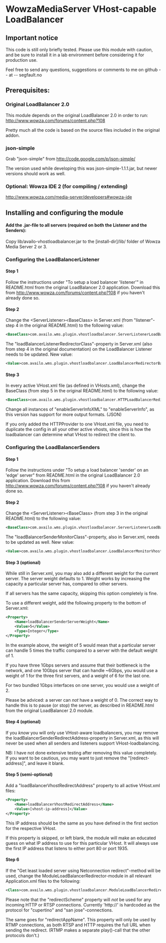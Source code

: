 # WowzaMediaServer VHost-capable LoadBalancer

## Important notice

This code is still only briefly tested. Please use this module with
caution, and be sure to install it in a lab environment before
considering it for production use.

Feel free to send any questions, suggestions or comments to me on
github -- at -- segfault.no

## Prerequisites:

### Original LoadBalancer 2.0
This module depends on the original LoadBalancer 2.0 in order to run:
http://www.wowza.com/forums/content.php?108

Pretty much all the code is based on the source files included in the
original addon.

### json-simple
Grab "json-simple" from http://code.google.com/p/json-simple/

The version used while developing this was json-simple-1.1.1.jar, but
newer versions should work as well.

### Optional: Wowza IDE 2 (for compiling / extending)
http://www.wowza.com/media-server/developers#wowza-ide

## Installing and configuring the module

#### Add the .jar-file to all servers (required on both the Listener and the Senders):
Copy lib/availo-vhostloadbalancer.jar to the [install-dir]/lib/ folder of Wowza
Media Server 2 or 3.

### Configuring the LoadBalancerListener

#### Step 1
Follow the instructions under "To setup a load balancer 'listener'" in
README.html from the original LoadBalancer 2.0 application.
Download this from http://www.wowza.com/forums/content.php?108 if you haven't
already done so.

#### Step 2
Change the &lt;ServerListener&gt;&lt;BaseClass&gt; in Server.xml (from "listener"-step 4
in the original README.html) to the following value:
```xml
<BaseClass>com.availo.wms.plugin.vhostloadbalancer.ServerListenerLoadBalancerListener</BaseClass>
```

The "loadBalancerListenerRedirectorClass"-property in Server.xml (also from
step 4 in the original documentation) on the LoadBalancer Listener needs to be
updated. New value:
```xml
<Value>com.availo.wms.plugin.vhostloadbalancer.LoadBalancerRedirectorBandwidth</Value>
```

#### Step 3
In every active VHost.xml file (as defined in VHosts.xml), change the
BaseClass (from step 5 in the original README.html) to the following value:
```xml
<BaseClass>com.availo.wms.plugin.vhostloadbalancer.HTTPLoadBalancerRedirector</BaseClass>
```

Change all instances of "enableServerInfoXML" to "enableServerInfo", as this
version has support for more output formats. (JSON)

If you only added the HTTPProvider to one VHost.xml file, you need to duplicate
the config in all your other active vhosts, since this is how the loadbalancer
can determine what VHost to redirect the client to.


### Configuring the LoadBalancerSenders

#### Step 1
Follow the instructions under "To setup a load balancer 'sender' on an 'edge'
server" from README.html in the original LoadBalancer 2.0 application.
Download this from http://www.wowza.com/forums/content.php?108 if you haven't
already done so.

#### Step 2
Change the &lt;ServerListener&gt;&lt;BaseClass&gt; (from step 3 in the original
README.html) to the following value:
```xml
<BaseClass>com.availo.wms.plugin.vhostloadbalancer.ServerListenerLoadBalancerSender</BaseClass>
```

The "loadBalancerSenderMonitorClass"-property, also in Server.xml, needs to be
updated as well. New value:
```xml
<Value>com.availo.wms.plugin.vhostloadbalancer.LoadBalancerMonitorVhost</Value>
```

#### Step 3 (optional)
While still in Server.xml, you may also add a different weight for the current
server. The server weight defaults to 1. Weight works by increasing the capacity
a particular server has, compared to other servers.

If all servers has the same capacity, skipping this option completely is fine.

To use a different weight, add the following property to the bottom of Server.xml:
```xml
<Property>
	<Name>loadBalancerSenderServerWeight</Name>
	<Value>5</Value>
	<Type>Integer</Type>
</Property>
```

In the example above, the weight of 5 would mean that a particular server can
handle 5 times the traffic compared to a server with the default weight of 1.

If you have three 1Gbps servers and assume that their bottleneck is the network,
and one 10Gbps server that can handle ~6Gbps, you would use a weight of 1 for
the three first servers, and a weight of 6 for the last one.

For two bundled 1Gbps interfaces on one server, you would use a weight of 2.

Please be adviced: a server can *not* have a weight of 0. The correct way
to handle this is to pause (or stop) the server, as described in README.html
from the original LoadBalancer 2.0 module.

#### Step 4 (optional)
If you *know* you will only use VHost-aware loadbalancers, you may remove the
loadBalancerSenderRedirectAddress-property in Server.xml, as this will never
be used when all senders and listeners support VHost-loadbalancing.

NB: I have not done extensive testing after removing this value completely.
If you want to be cautious, you may want to just remove the "[redirect-address]",
and leave it blank.

#### Step 5 (semi-optional)
Add a "loadBalancerVhostRedirectAddress" property to all active VHost.xml files:
```xml
<Property>
	<Name>loadBalancerVhostRedirectAddress</Name>
	<Value>[vhost-ip-address]</Value>
</Property>
```

This IP address should be the same as you have defined in the first <HostPort>
section for the respective VHost.

If this property is skipped, or left blank, the module will make an educated
guess on what IP address to use for this particular VHost. It will always
use the first IP address that listens to either port 80 or port 1935.

#### Step 6
If the "Get least loaded server using Netconnection redirect"-method will be used,
change the ModuleLoadBalancerRedirector-module in all relevant Application.xml files
to the following:
```xml
<Class>com.availo.wms.plugin.vhostloadbalancer.ModuleLoadBalancerRedirector</Class>
```

Please note that the "redirectScheme" property will *not* be used for any incoming
HTTP or RTSP connections. Currently 'http://' is hardcoded as the protocol for
"cupertino" and "san jose"-connections.

The same goes for "redirectAppName". This property will only be used by RTMP
connections, as both RTSP and HTTP requires the full URL when sending the
redirect. (RTMP makes a separate play()-call that the other protocols don't.)

